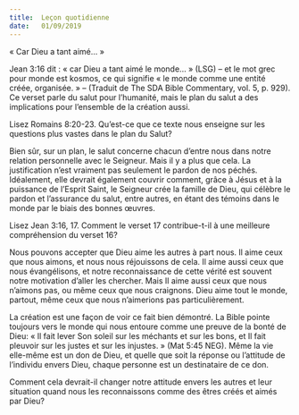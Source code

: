 ```yaml
---
title:  Leçon quotidienne
date:   01/09/2019
---
```


« Car Dieu a tant aimé... »

Jean 3:16 dit : « car Dieu a tant aimé le monde... » (LSG) – et le mot grec pour monde est kosmos, ce qui signifie « le monde comme une entité créée, organisée. » – (Traduit de The SDA Bible Commentary, vol. 5, p. 929). Ce verset parle du salut pour l’humanité, mais le plan du salut a des implications pour l’ensemble de la création aussi.

Lisez Romains 8:20-23. Qu’est-ce que ce texte nous enseigne sur les questions plus vastes dans le plan du Salut?

Bien sûr, sur un plan, le salut concerne chacun d’entre nous dans notre relation personnelle avec le Seigneur. Mais il y a plus que cela. La justification n’est vraiment pas seulement le pardon de nos péchés. Idéalement, elle devrait également couvrir comment, grâce à Jésus et à la puissance de l’Esprit Saint, le Seigneur crée la famille de Dieu, qui célèbre le pardon et l’assurance du salut, entre autres, en étant des témoins dans le monde par le biais des bonnes œuvres.

Lisez Jean 3:16, 17. Comment le verset 17 contribue-t-il à une meilleure compréhension du verset 16?

Nous pouvons accepter que Dieu aime les autres à part nous. Il aime ceux que nous aimons, et nous nous réjouissons de cela. Il aime aussi ceux que nous évangélisons, et notre reconnaissance de cette vérité est souvent notre motivation d’aller les chercher. Mais Il aime aussi ceux que nous n’aimons pas, ou même ceux que nous craignons. Dieu aime tout le monde, partout, même ceux que nous n’aimerions pas particulièrement.

La création est une façon de voir ce fait bien démontré. La Bible pointe toujours vers le monde qui nous entoure comme une preuve de la bonté de Dieu: « Il fait lever Son soleil sur les méchants et sur les bons, et Il fait pleuvoir sur les justes et sur les injustes. » (Mat 5:45 NEG). Même la vie elle-même est un don de Dieu, et quelle que soit la réponse ou l’attitude de l’individu envers Dieu, chaque personne est un destinataire de ce don.

Comment cela devrait-il changer notre attitude envers les autres et leur situation quand nous les reconnaissons comme des êtres créés et aimés par Dieu? 